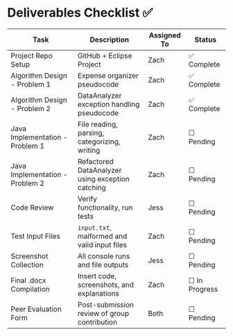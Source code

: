 # Deliverables Checklist ✅

| Task                                | Description                                                    | Assigned To | Status      |
|-------------------------------------|----------------------------------------------------------------|-------------|-------------|
| Project Repo Setup                  | GitHub + Eclipse Project                                       | Zach        | ✅ Complete |
| Algorithm Design - Problem 1        | Expense organizer pseudocode                                   | Zach        | ✅ Complete |
| Algorithm Design - Problem 2        | DataAnalyzer exception handling pseudocode                     | Zach        | ✅ Complete |
| Java Implementation - Problem 1     | File reading, parsing, categorizing, writing                   | Zach        | ☐ Pending   |
| Java Implementation - Problem 2     | Refactored DataAnalyzer using exception catching               | Zach        | ☐ Pending   |
| Code Review                         | Verify functionality, run tests                                | Jess        | ☐ Pending   |
| Test Input Files                    | `input.txt`, malformed and valid input files                   | Zach        | ☐ Pending   |
| Screenshot Collection               | All console runs and file outputs                              | Jess        | ☐ Pending   |
| Final .docx Compilation             | Insert code, screenshots, and explanations                     | Zach        | ☐ In Progress |
| Peer Evaluation Form                | Post-submission review of group contribution                   | Both        | ☐ Pending   |